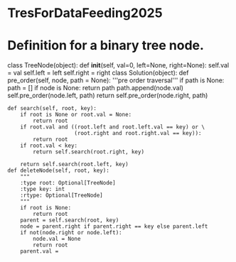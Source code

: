 # TresForDataFeeding2025
# Definition for a binary tree node.
class TreeNode(object):
    def __init__(self, val=0, left=None, right=None):
        self.val = val
        self.left = left
        self.right = right
class Solution(object):
    def pre_order(self, node, path = None):
        '''pre order traversal'''
        if path is None:
            path = []
        if node is None:
            return path
        path.append(node.val)
        self.pre_order(node.left, path)
        return self.pre_order(node.right, path)

    def search(self, root, key):
        if root is None or root.val = None:
            return root
        if root.val and ((root.left and root.left.val == key) or \
                         (root.right and root.right.val == key)):
            return root
        if root.val < key:
            return self.search(root.right, key)

        return self.search(root.left, key)
    def deleteNode(self, root, key):
        """
        :type root: Optional[TreeNode]
        :type key: int
        :rtype: Optional[TreeNode]
        """
        if root is None:
            return root
        parent = self.search(root, key)
        node = parent.right if parent.right == key else parent.left
        if not(node.right or node.left):
            node.val = None
            return root
        parent.val = 

        